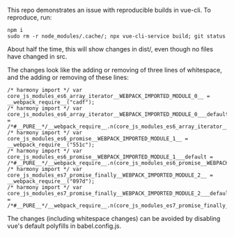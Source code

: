 This repo demonstrates an issue with reproducible builds in vue-cli. To reproduce, run:

    npm i
    sudo rm -r node_modules/.cache/; npx vue-cli-service build; git status

About half the time, this will show changes in dist/, even though no files have changed in src.

The changes look like the adding or removing of three lines of whitespace, and the adding or removing of these lines:

    /* harmony import */ var core_js_modules_es6_array_iterator__WEBPACK_IMPORTED_MODULE_0__ = __webpack_require__("cadf");
    /* harmony import */ var core_js_modules_es6_array_iterator__WEBPACK_IMPORTED_MODULE_0___default = /*#__PURE__*/__webpack_require__.n(core_js_modules_es6_array_iterator__WEBPACK_IMPORTED_MODULE_0__);
    /* harmony import */ var core_js_modules_es6_promise__WEBPACK_IMPORTED_MODULE_1__ = __webpack_require__("551c");
    /* harmony import */ var core_js_modules_es6_promise__WEBPACK_IMPORTED_MODULE_1___default = /*#__PURE__*/__webpack_require__.n(core_js_modules_es6_promise__WEBPACK_IMPORTED_MODULE_1__);
    /* harmony import */ var core_js_modules_es7_promise_finally__WEBPACK_IMPORTED_MODULE_2__ = __webpack_require__("097d");
    /* harmony import */ var core_js_modules_es7_promise_finally__WEBPACK_IMPORTED_MODULE_2___default = /*#__PURE__*/__webpack_require__.n(core_js_modules_es7_promise_finally__WEBPACK_IMPORTED_MODULE_2__);

The changes (including whitespace changes) can be avoided by disabling vue's default polyfills in babel.config.js.